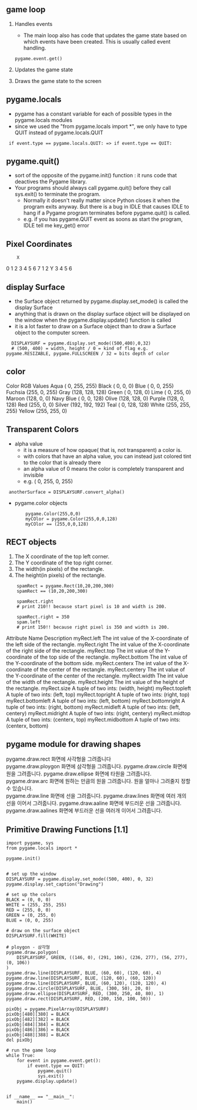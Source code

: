## game loop

1. Handles events

   - The main loop also has code that updates the game state based on which events have been created. This is usually called event handling.

   `pygame.event.get()`

2. Updates the game state
3. Draws the game state to the screen

## pygame.locals

- pygame has a constant variable for each of possible types in the pygame.locals modules
- since we used the "from pygame.locals import \*", we only have to type QUIT instead of pygame.locals.QUIT

` if event.type == pygame.locals.QUIT: => if event.type == QUIT:`

## pygame.quit()

- sort of the opposite of the pygame.init() function : it runs code that deactives the Pygame library.
- Your programs should always call pygame.quit() before they call sys.exit() to terminate the program.
  - Normally it doesn't really matter since Python closes it when the program exits anyway. But there is a bug in IDLE that
    causes IDLE to hang if a Pygame program terminates before pygame.quit() is called.
  - e.g. if you has pygame.QUIT event as soons as start the program, IDLE tell me key_get() error

## Pixel Coordinates

        X

0 1 2 3 4 5 6 7
1
2
Y 3
4
5
6

## display Surface

- the Surface object returned by pygame.display.set_mode() is called the display Surface
- anything that is drawn on the display surface object will be displayed on the window when the pygame.display.update() function is called
- it is a lot faster to draw on a Surface object than to draw a Surface object to the computer screen.

```
  DISPLAYSURF = pygame.display.set_mode((500,400),0,32)
  # (500, 400) = width, height / 0 = kind of flag e.g. pygame.RESIZABLE, pygame.FULLSCREEN / 32 = bits depth of color
```

## color

Color RGB Values
Aqua ( 0, 255, 255)
Black ( 0, 0, 0)
Blue ( 0, 0, 255)
Fuchsia (255, 0, 255)
Gray (128, 128, 128)
Green ( 0, 128, 0)
Lime ( 0, 255, 0)
Maroon (128, 0, 0)
Navy Blue ( 0, 0, 128)
Olive (128, 128, 0)
Purple (128, 0, 128)
Red (255, 0, 0)
Silver (192, 192, 192)
Teal ( 0, 128, 128)
White (255, 255, 255)
Yellow (255, 255, 0)

## Transparent Colors

- alpha value
  - it is a measure of how opaque( that is, not transparent) a color is.
  - with colors that have an alpha value, you can instead just colored tint to the color that is already there
  - an alpha value of 0 means the color is completely transparent and invisible
  - e.g. ( 0, 255, 0, 255)

` anotherSurface = DISPLAYSURF.convert_alpha()`

- pygame.color objects
  ```import pygame
      pygame.Color(255,0,0)
      myCOlor = pygame.Color(255,0,0,128)
      myCOlor == (255,0,0,128)
  ```

## RECT objects

1. The X coordinate of the top left corner.
2. The Y coordinate of the top right corner.
3. The width(in pixels) of the rectangle.
4. The height(in pixels) of the rectangle.

```import pygame
    spamRect = pygame.Rect(10,20,200,300)
    spamRect == (10,20,200,300)

    spamRect.right
    # print 210!! because start pixel is 10 and width is 200.

    spamRect.right = 350
    spam.left
    # print 150!! because right pixel is 350 and width is 200.
```

Attribute Name Description
myRect.left The int value of the X-coordinate of the left side of the rectangle.
myRect.right The int value of the X-coordinate of the right side of the rectangle.
myRect.top The int value of the Y-coordinate of the top side of the rectangle.
myRect.bottom The int value of the Y-coordinate of the bottom side.
myRect.centerx The int value of the X-coordinate of the center of the rectangle.
myRect.centery The int value of the Y-coordinate of the center of the rectangle.
myRect.width The int value of the width of the rectangle.
myRect.height The int value of the height of the rectangle.
myRect.size A tuple of two ints: (width, height)
myRect.topleft A tuple of two ints: (left, top)
myRect.topright A tuple of two ints: (right, top)
myRect.bottomleft A tuple of two ints: (left, bottom)
myRect.bottomright A tuple of two ints: (right, bottom)
myRect.midleft A tuple of two ints: (left, centery)
myRect.midright A tuple of two ints: (right, centery)
myRect.midtop A tuple of two ints: (centerx, top)
myRect.midbottom A tuple of two ints: (centerx, bottom)

## pygame module for drawing shapes

pygame.draw.rect 화면에 사각형을 그려줍니다  
 pygame.draw.ploygon 화면에 삼각형을 그려줍니다.
pygame.draw.circle 화면에 원을 그려줍니다.
pygame.draw.ellipse 화면에 타원을 그려줍니다.
pygame.draw.arc 화면에 원하는 만큼의 원을 그려줍니다.
원을 얼마나 그려줄지 정할 수 있습니다.  
 pygame.draw.line 화면에 선을 그려줍니다.
pygame.draw.lines 화면에 여러 개의 선을 이어서 그려줍니다.
pygame.draw.aaline 화면에 부드러운 선을 그려줍니다.
pygame.draw.aalines 화면에 부드러운 선을 여러개 이어서 그려줍니다.

## Primitive Drawing Functions [1.1]

```
import pygame, sys
from pygame.locals import *

pygame.init()


# set up the window
DISPLAYSURF = pygame.display.set_mode((500, 400), 0, 32)
pygame.display.set_caption("Drawing")

# set up the colors
BLACK = (0, 0, 0)
WHITE = (255, 255, 255)
RED = (255, 0, 0)
GREEN = (0, 255, 0)
BLUE = (0, 0, 255)

# draw on the surface object
DISPLAYSURF.fill(WHITE)

# ploygon - 삼각형
pygame.draw.polygon(
    DISPLAYSURF, GREEN, ((146, 0), (291, 106), (236, 277), (56, 277), (0, 106))
)
pygame.draw.line(DISPLAYSURF, BLUE, (60, 60), (120, 60), 4)
pygame.draw.line(DISPLAYSURF, BLUE, (120, 60), (60, 120))
pygame.draw.line(DISPLAYSURF, BLUE, (60, 120), (120, 120), 4)
pygame.draw.circle(DISPLAYSURF, BLUE, (300, 50), 20, 0)
pygame.draw.ellipse(DISPLAYSURF, RED, (300, 250, 40, 80), 1)
pygame.draw.rect(DISPLAYSURF, RED, (200, 150, 100, 50))

pixObj = pygame.PixelArray(DISPLAYSURF)
pixObj[480][380] = BLACK
pixObj[482][382] = BLACK
pixObj[484][384] = BLACK
pixObj[486][386] = BLACK
pixObj[488][388] = BLACK
del pixObj

# run the game loop
while True:
    for event in pygame.event.get():
        if event.type == QUIT:
            pygame.quit()
            sys.exit()
    pygame.display.update()


if __name__ == "__main__":
    main()
```
